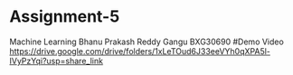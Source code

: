 # Assignment-5
Machine Learning 
Bhanu Prakash Reddy Gangu 
BXG30690 
#Demo Video
https://drive.google.com/drive/folders/1xLeTOud6J33eeVYh0qXPA5l-IVyPzYqi?usp=share_link
